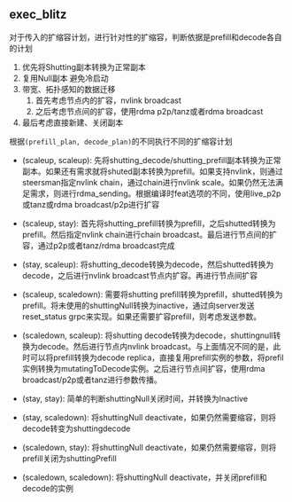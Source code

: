 ## exec_blitz
对于传入的扩缩容计划，进行针对性的扩缩容，判断依据是prefill和decode各自的计划

1. 优先将Shutting副本转换为正常副本
2. 复用Null副本 避免冷启动
3. 带宽、拓扑感知的数据迁移
   1. 首先考虑节点内的扩容，nvlink broadcast
   2. 之后考虑节点间的扩容，使用rdma p2p/tanz或者rdma broadcast
4. 最后考虑直接新建、关闭副本

根据`(prefill_plan, decode_plan)`的不同执行不同的扩缩容计划

* (scaleup, scaleup): 先将shutting_decode/shutting_prefill副本转换为正常副本。如果还有需求就将shuted副本转换为prefill。如果支持nvlink，则通过steersman指定nvlink chain，通过chain进行nvlink scale。如果仍然无法满足需求，则进行rdma_sending。根据编译时feat选项的不同，使用live_p2p或tanz或rdma broadcast/p2p进行扩容

* (scaleup, stay): 首先将shutting_prefill转换为prefill，之后shutted转换为prefill。然后指定nvlink chain进行chain broadcast。最后进行节点间的扩容，通过p2p或者tanz/rdma broadcast完成

* (stay, scaleup): 将shutting_decode转换为decode，然后shutted转换为decode，之后进行nvlink broadcast节点内扩容。再进行节点间扩容

* (scaleup, scaledown): 需要将shutting prefill转换为prefill，shutted转换为prefill。将未使用的shuttingNull转换为inactive，通过向server发送reset_status grpc来实现。如果还需要扩容prefill，则考虑发送参数。

* (scaledown, scaleup): 将shutting decode转换为decode，shuttingnull转换为decode。然后进行节点内nvlink broadcast。与上面情况不同的是，此时可以将prefill转换为decode replica，直接复用prefill实例的参数，将prefil实例转换为mutatingToDecode实例。之后进行节点间扩容，使用rdma broadcast/p2p或者tanz进行参数传播。

* (stay, stay): 简单的判断shuttingNull关闭时间，并转换为Inactive

* (stay, scaledown): 将shuttingNull deactivate，如果仍然需要缩容，则将decode转变为shuttingdecode

* (scaledown, stay): 将shuttingNull deactivate，如果仍然需要缩容，则将prefill关闭为shuttingPrefill

* (scaledown, scaledown): 将shuttingNull deactivate，并关闭prefill和decode的实例